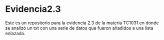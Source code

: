 # Evidencia2.3
Este es un repositorio para la evidencia 2.3 de la materia TC1031 en donde se analizó un txt con una serie de datos que fueron añadidos a una lista enlazada.
